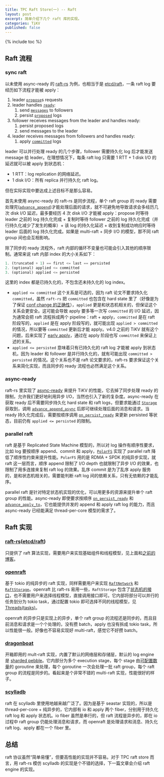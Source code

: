 ```yaml
---
title: TPC Raft Store(一) -- Raft
layout: post
excerpt: 简单介绍下几个 raft 库的实现。
categories: TiKV
published: false
---
```


{% include toc %}

## Raft 流程

### sync raft

以未使用 async-ready 的 [raft-rs](https://github.com/tikv/raft-rs) 为例，也相当于是 [etcd/raft](https://github.com/etcd-io/etcd/tree/main/raft)，一条 raft log 要经历如下流程才能被 apply：

1. leader [`propose`](https://github.com/tikv/raft-rs/blob/52d84aac8734369d81c2d77413ea3ab8e58e0af9/src/raw_node.rs#L354)s requests
2. leader handles [`ready`](https://github.com/tikv/raft-rs/blob/52d84aac8734369d81c2d77413ea3ab8e58e0af9/src/raw_node.rs#L478):
   1. send [`messages`](https://github.com/tikv/raft-rs/blob/52d84aac8734369d81c2d77413ea3ab8e58e0af9/src/raw_node.rs#L245) to followers
   2. persist [`proposed`](https://github.com/tikv/raft-rs/blob/52d84aac8734369d81c2d77413ea3ab8e58e0af9/src/raw_node.rs#L97) logs
3. follower receives messages from the leader and handles ready:
   1. persist proposed logs
   2. send messages to the leader
4. leader receives messages from followers and handles ready:
   1. apply [`committed`](https://github.com/tikv/raft-rs/blob/52d84aac8734369d81c2d77413ea3ab8e58e0af9/src/raw_node.rs#L244) logs

leader 可以并行处理 ready 的几个步骤，follower 需要持久化 log 后才能发送 message 给 leader。在理想情况下，每条 raft log 只需要 1 RTT + 1 disk I/O 的延迟就可以被 apply 到状态机：

- 1 RTT：log replication 的网络延迟。
- 1 disk I/O：所有 replica 并行持久化 raft log。

但在实际实现中要达成上述目标不是那么容易。

首先未使用 async-ready 的 raft-rs 是同步流程，单个 raft group 的 ready 需要处理完([`advance_append`](https://github.com/tikv/raft-rs/blob/52d84aac8734369d81c2d77413ea3ab8e58e0af9/src/raw_node.rs#L669))才能处理后面的请求，就不可避免地导致请求会多经历几次 disk I/O 延迟，最多要经历 4 次 disk I/O 才能被 apply：propose 时等待 leader 之前的 log 持久化完成 + 复制时等待 follower 之前的 log 持久化完成（并行持久化减少了发生的概率）+ 该 log 的持久化延迟 + 收到复制成功响应时等待 leader 后面的 log 持久化完成。如果是 multi-raft + 同步 I/O 的模型，那不同 raft group 间也会互相影响。

除了同步的 ready 流程外，raft 内部的循环不变量也可能会引入其他的顺序限制。通常来说 raft 内部 index 的大小关系如下：

```rust
1. (truncated + 1) == first <= last == persisted
2. (optional) applied <= committed
3. (optional) applied <= persisted
```

这里的 index 都是已持久化的，不包含还未持久化的 log index。

- `applied <= committed` 这个关系是可选的，因为 raft 论文不要求持久化 `committed`，虽然 `raft-rs` 把 `committed` 也包含在 hard state 里了（好像是为了保证 [conf change 的正确性](https://github.com/etcd-io/etcd/issues/7625#issuecomment-489232411)），`applied` 更是和状态机相关的，但保证这个关系会更安全。这可能会导致 apply 要多等一次写 `committed` 的 I/O 延迟，因为通常会把 raft 流程拆成两个 pipeline：raft + apply，`committed` 是在 raft 阶段写的，`applied` 是在 apply 阶段写的，就可能出现 `applied > committed` 的情况，所以要等 `committed` 更新后才能 apply。v4.0 之前的 TiKV 就有这个问题，后来实现了 [early apply](https://github.com/tikv/tikv/pull/6154)，通过在 apply 阶段也写 `committed` 来保证上述的关系。
- `applied <= persisted` 意味着只有已持久化的 raft log 才能被 apply 到状态机，因为 leader 和 follower 是并行持久化的，就有可能出现 `committed > persisted` 的情况。这个关系也不是 raft 论文要求的，raft-rs 要求保证这个关系来简化实现，而且同步的 ready 流程也必然满足这个关系。

### async-ready

raft-rs 里实现了 [async-ready](https://github.com/tikv/raft-rs/pull/403) 来提升 TiKV 的性能，它去掉了同步处理 ready 的限制，允许我们更好地利用异步 I/O，当然也引入了新的复杂度。async-ready 在获取 ready 后不需要同步持久化 hard state 和 raft logs，但要求能通过 [`Storage`](https://github.com/tikv/raft-rs/blob/a9d37b766d19d52d86e2cd7b407d8b366ce6c03e/src/storage.rs#L106) 获取到，调用 [`advance_append_async`](https://github.com/tikv/raft-rs/blob/master/src/raw_node.rs#L697) 后即可继续处理后面的消息和请求。当 ready 持久化完成后，需要按顺序调用 [`on_persist_ready`](https://github.com/tikv/raft-rs/blob/a9d37b766d19d52d86e2cd7b407d8b366ce6c03e/src/raw_node.rs#L617) 来更新 persisted 等状态，目前仍有 `applied <= persisted` 的限制。

### parallel raft

raft 是基于 Replicated State Machine 模型的，所以对 log 操作有顺序性要求，比如 log 要按顺序 append、commit 和 apply，[`PolarFS`](https://www.vldb.org/pvldb/vol11/p1849-cao.pdf) 实现了 parallel raft 降低了顺序性约束来提升性能。`PolarFS` 用的是 RDMA + SPDK 的纯异步实现，就 raft 这一层而言，顺序 append 限制了 I/O depth 也就限制了异步 I/O 的效果，也限制了用多连接来复制 raft log 的效果。乱序 commit 是为了乱序 apply 服务的，是和状态机相关的，需要能判断 raft log 间的依赖关系，只有无依赖的才能乱序。

parallel raft 是针对特定状态机实现的优化，可以用更多的资源来提升单个 raft group 的性能。async-ready 即使要求按顺序  [`on_persist_ready`](https://github.com/tikv/raft-rs/blob/a9d37b766d19d52d86e2cd7b407d8b366ce6c03e/src/raw_node.rs#L617) 和 [`advance_apply_to`](https://github.com/tikv/raft-rs/blob/a9d37b766d19d52d86e2cd7b407d8b366ce6c03e/src/raw_node.rs#L709)，它也能提供并发的 append 和 apply raft log 的能力，而且 async-ready 已经能满足 thread-per-core 模型的需求了。 

## Raft 实现

### [raft-rs](https://github.com/tikv/raft-rs)([etcd/raft](https://github.com/etcd-io/etcd/tree/main/raft))

只提供了 raft 算法实现，需要用户来实现基础组件和线程模型，见上面和[之前的博客](/raft/etcd-raft/)。

### [openraft](https://github.com/datafuselabs/openraft)

基于 tokio 的纯异步的 raft 实现，同样需要用户来实现 [`RaftNetwork`](https://github.com/datafuselabs/openraft/blob/db047b978e08fdb6f23bc4c27f94d4bd36ab925b/openraft/src/network.rs#L45) 和 [`RaftStorage`](https://github.com/datafuselabs/openraft/blob/db047b978e08fdb6f23bc4c27f94d4bd36ab925b/openraft/src/storage/mod.rs#L160)。openraft 比 raft-rs 易用一些，`RaftStorage` 包含了[状态机的接口](https://github.com/datafuselabs/openraft/blob/db047b978e08fdb6f23bc4c27f94d4bd36ab925b/openraft/src/storage/mod.rs#L229)，也不需要用户来选择线程模型，直接调用接口即可。它内部将部分可以并行的任务划分为 tokio task，通过配置 tokio 即可选择不同的线程模型，见 [Threads(tasks)](https://datafuselabs.github.io/openraft/threading.html#threadstasks)。

openraft 的异步只是实现上的异步，单个 raft group 的流程还是同步的，而且目前消息和请求是一个个处理的，没有攒 batch，apply 也没有拆成 tokio task，所以性能很一般。好像也不容易实现好 multi-raft，感觉它不好攒 batch。

### [dragonboat](https://github.com/lni/dragonboat)

开箱即用的 mult-raft 实现，内置了默认的网络层和存储层，默认的 log engine 是 [sharded pebble](https://github.com/lni/dragonboat/blob/8521aeb79dc1df80032b490bac60ff5ad7aa917f/internal/logdb/sharded.go#L34)。它内部分为多个 execution stage，每个 stage 由[可配置数量](https://github.com/lni/dragonboat/blob/8521aeb79dc1df80032b490bac60ff5ad7aa917f/config/config.go#L870)的 goroutine 来处理，每个 goroutine 一次会处理一批 raft group，每个 raft group 的流程是同步的。看起来是个非常不错的 multi-raft 实现，性能很好的样子。

### [scylladb](https://github.com/scylladb/scylla/tree/master/raft)

raft 在 scylladb 里使用地越来越广泛了。因为是基于 seastar 实现的，所以是 thread-per-core + 纯异步的，它内部有 io 和 apply 两个 fiber，分别用于持久化 raft log 和 apply 状态机。io fiber 虽然是串行的，但 raft 流程是异步的，即在 io 过程中 raft group 仍能处理消息和请求，而 openraft 是处理请求和消息、持久化 raft log、apply 都在一个 fiber 里。

## 总结

raft 协议虽然“简单易懂”，但要高性能的实现并不容易。对于 TPC raft store 而言，用 raft-rs 模仿 scylladb 的实现是个不错的选择，下一篇文章会介绍 raft engine 的实现。